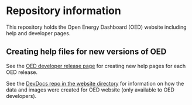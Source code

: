 # Repository information

This repository holds the Open Energy Dashboard (OED) website including help and developer pages.

## Creating help files for new versions of OED

See the [OED developer release page](https://openenergydashboard.github.io/developer/release.html) for creating new help pages for each OED release.

See the [DevDocs repo in the website directory](https://github.com/OpenEnergyDashboard/DevDocs/tree/main/website) for information on how the data and images were created for OED website (only available to OED developers).
